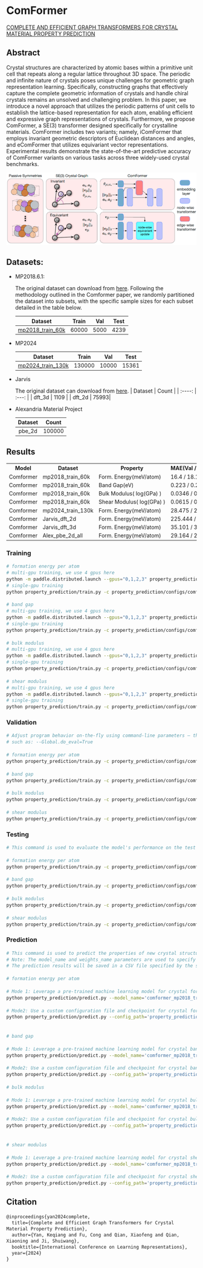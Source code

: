 # ComFormer

[COMPLETE AND EFFICIENT GRAPH TRANSFORMERS FOR CRYSTAL MATERIAL PROPERTY PREDICTION](https://arxiv.org/pdf/2403.11857)

## Abstract

Crystal structures are characterized by atomic bases within a primitive unit cell that repeats along a regular lattice throughout 3D space. The periodic and infinite nature of crystals poses unique challenges for geometric graph representation learning. Specifically, constructing graphs that effectively capture the complete geometric information of crystals and handle chiral crystals remains an unsolved and challenging problem. In this paper, we introduce a novel approach that utilizes the periodic patterns of unit cells to establish the lattice-based representation for each atom, enabling efficient and expressive graph representations of crystals. Furthermore, we propose ComFormer, a SE(3) transformer designed specifically for crystalline materials. ComFormer includes two variants; namely, iComFormer that employs invariant geometric descriptors of Euclidean distances and angles, and eComFormer that utilizes equivariant vector representations. Experimental results demonstrate the state-of-the-art predictive accuracy of ComFormer variants on various tasks across three widely-used crystal benchmarks.


![ComFormer pipeline](../../docs/ComFormer_pipline.png)

## Datasets:

- MP2018.6.1:

    The original dataset can download from [here](https://figshare.com/ndownloader/files/15087992). Following the methodology outlined in the Comformer paper, we randomly partitioned the dataset into subsets, with the specific sample sizes for each subset detailed in the table below.

    |                                   Dataset                                    | Train |  Val  | Test  |
    | :--------------------------------------------------------------------------: | :---: | :---: | :---: |
    | [mp2018_train_60k](https://paddle-org.bj.bcebos.com/paddlematerial/datasets/mp2018/mp2018_train_60k.zip) | 60000 | 5000  | 4239  |

- MP2024

    |                                   Dataset                                    | Train |  Val  | Test  |
    | :--------------------------------------------------------------------------: | :---: | :---: | :---: |
    | [mp2024_train_130k](https://paddle-org.bj.bcebos.com/paddlematerial/datasets/mp2024/mp2024_train_130k.zip) | 130000 | 10000  | 15361  |

- Jarvis

    The original dataset can download from [here](https://github.com/usnistgov/jarvis).
    | Dataset | Count |
    | :----: | :---: |
    | dft_3d | 1109 |
    | dft_2d | 75993|

- Alexandria Material Project

    | Dataset | Count |
    | :---: | :---: |
    | pbe_2d | 100000 |

## Results

<table>
    <head>
        <tr>
            <th  nowrap="nowrap">Model</th>
            <th  nowrap="nowrap">Dataset</th>
            <th  nowrap="nowrap">Property</th>
            <th  nowrap="nowrap">MAE(Val / Test dataset)</th>
            <th  nowrap="nowrap">GPUs</th>
            <th  nowrap="nowrap">Training time</th>
            <th  nowrap="nowrap">Config</th>
            <th  nowrap="nowrap">Checkpoint | Log</th>
        </tr>
    </head>
    <body>
        <tr>
            <td  nowrap="nowrap">Comformer</td>
            <td  nowrap="nowrap">mp2018_train_60k</td>
            <td  nowrap="nowrap">Form. Energy(meV/atom)</td>
            <td  nowrap="nowrap">16.4 / 18.1</td>
            <td  nowrap="nowrap">4</td>
            <td  nowrap="nowrap">~12 hours</td>
            <td  nowrap="nowrap"><a href="comformer_mp2018_train_60k_e_form.yaml">comformer_mp2018_train_60k_e_form</a></td>
            <td  nowrap="nowrap"><a href="https://paddle-org.bj.bcebos.com/paddlematerial/checkpoints/property_prediction/comformer/comformer_mp2018_train_60k_e_form.zip">checkpoint | log</a></td>
        </tr>  
        <tr>
            <td  nowrap="nowrap">Comformer</td>
            <td  nowrap="nowrap">mp2018_train_60k</td>
            <td  nowrap="nowrap">Band Gap(eV)</td>
            <td  nowrap="nowrap">0.223 / 0.209</td>
            <td  nowrap="nowrap">4</td>
            <td  nowrap="nowrap">~12 hours</td>
            <td  nowrap="nowrap"><a href="comformer_mp2018_train_60k_band_gap.yaml">comformer_mp2018_train_60k_band_gap</a></td>
            <td  nowrap="nowrap"><a href="https://paddle-org.bj.bcebos.com/paddlematerial/checkpoints/property_prediction/comformer/comformer_mp2018_train_60k_band_gap.zip">checkpoint | log</a></td>
        </tr>  
        <tr>
            <td  nowrap="nowrap">Comformer</td>
            <td  nowrap="nowrap">mp2018_train_60k</td>
            <td  nowrap="nowrap">Bulk Modulus( log(GPa) )</td>
            <td  nowrap="nowrap">0.0346 / 0.0416</td>
            <td  nowrap="nowrap">4</td>
            <td  nowrap="nowrap">~0.5 hours</td>
            <td  nowrap="nowrap"><a href="comformer_mp2018_train_60k_K.yaml">comformer_mp2018_train_60k_k</a></td>
            <td  nowrap="nowrap"><a href="https://paddle-org.bj.bcebos.com/paddlematerial/checkpoints/property_prediction/comformer/comformer_mp2018_train_60k_K.zip">checkpoint | log</a></td>
        </tr>
        <tr>
            <td  nowrap="nowrap">Comformer</td>
            <td  nowrap="nowrap">mp2018_train_60k</td>
            <td  nowrap="nowrap">Shear Modulus( log(GPa) )</td>
            <td  nowrap="nowrap">0.0615 / 0.0651</td>
            <td  nowrap="nowrap">4</td>
            <td  nowrap="nowrap">~0.5 hours</td>
            <td  nowrap="nowrap"><a href="comformer_mp2018_train_60k_G.yaml">comformer_mp2018_train_60k_G</a></td>
            <td  nowrap="nowrap"><a href="https://paddle-org.bj.bcebos.com/paddlematerial/checkpoints/property_prediction/comformer/comformer_mp2018_train_60k_G.zip">checkpoint | log</a></td>
        </tr>
        <tr>
            <td  nowrap="nowrap">Comformer</td>
            <td  nowrap="nowrap">mp2024_train_130k</td>
            <td  nowrap="nowrap">Form. Energy(meV/atom)</td>
            <td  nowrap="nowrap"> 28.475 / 28.331</td>
            <td  nowrap="nowrap">1</td>
            <td  nowrap="nowrap">~88 hours</td>
            <td  nowrap="nowrap"><a href="comformer_mp2024_train_130k_e_form.yaml">comformer_mp2024_train_130k_e_form</a></td>
            <td  nowrap="nowrap"><a href="https://paddle-org.bj.bcebos.com/paddlematerial/checkpoints/property_prediction/comformer/comformer_mp2024_train_130k_e_form.zip">checkpoint | log</a></td>
        </tr>
        <tr>
            <td  nowrap="nowrap">Comformer</td>
            <td  nowrap="nowrap">Jarvis_dft_2d</td>
            <td  nowrap="nowrap">Form. Energy(meV/atom)</td>
            <td  nowrap="nowrap"> 225.444 / 191.876</td>
            <td  nowrap="nowrap">1</td>
            <td  nowrap="nowrap">~0.2 hours</td>
            <td  nowrap="nowrap"><a href="comformer_jarvis_dft_2d_train_e_form.yaml">comformer_jarvis_dft_2d_train_e_form</a></td>
            <td  nowrap="nowrap"><a href="https://paddle-org.bj.bcebos.com/paddlematerial/checkpoints/property_prediction/comformer/comformer_jarvis_dft_2d_e_form.zip">checkpoint | log</a></td>
        </tr>
        <tr>
            <td  nowrap="nowrap">Comformer</td>
            <td  nowrap="nowrap">Jarvis_dft_3d</td>
            <td  nowrap="nowrap">Form. Energy(meV/atom)</td>
            <td  nowrap="nowrap"> 35.101 / 35.496 </td>
            <td  nowrap="nowrap">1</td>
            <td  nowrap="nowrap">~12 hours</td>
            <td  nowrap="nowrap"><a href="comformer_jarvis_dft_3d_train_e_form.yaml">comformer_jarvis_dft_3d_train_e_form</a></td>
            <td  nowrap="nowrap"><a href="https://paddle-org.bj.bcebos.com/paddlematerial/checkpoints/property_prediction/comformer/comformer_jarvis_dft_3d_e_form.zip">checkpoint | log</a></td>
        </tr>
        <tr>
            <td  nowrap="nowrap">Comformer</td>
            <td  nowrap="nowrap">Alex_pbe_2d_all</td>
            <td  nowrap="nowrap">Form. Energy(meV/atom)</td>
            <td  nowrap="nowrap"> 29.164 / 28.991  </td>
            <td  nowrap="nowrap">1</td>
            <td  nowrap="nowrap">~20 hours</td>
            <td  nowrap="nowrap"><a href="comformer_jarvis_alex_pbe_2d_train_e_form.yaml">comformer_jarvis_alex_pbe_2d_train_e_form</a></td>
            <td  nowrap="nowrap"><a href="https://paddle-org.bj.bcebos.com/paddlematerial/checkpoints/property_prediction/comformer/comformer_jarvis_alex_pbe_2d_all_e_form.zip">checkpoint | log</a></td>
        </tr>
    </body>
</table>

### Training
```bash
# formation energy per atom
# multi-gpu training, we use 4 gpus here
python -m paddle.distributed.launch --gpus="0,1,2,3" property_prediction/train.py -c property_prediction/configs/comformer/comformer_mp2018_train_60k_e_form.yaml
# single-gpu training
python property_prediction/train.py -c property_prediction/configs/comformer/comformer_mp2018_train_60k_e_form.yaml

# band gap
# multi-gpu training, we use 4 gpus here
python -m paddle.distributed.launch --gpus="0,1,2,3" property_prediction/train.py -c property_prediction/configs/comformer/comformer_mp2018_train_60k_band_gap.yaml
# single-gpu training
python property_prediction/train.py -c property_prediction/configs/comformer/comformer_mp2018_train_60k_band_gap.yaml

# bulk modulus
# multi-gpu training, we use 4 gpus here
python -m paddle.distributed.launch --gpus="0,1,2,3" property_prediction/train.py -c property_prediction/configs/comformer/comformer_mp2018_train_60k_K.yaml
# single-gpu training
python property_prediction/train.py -c property_prediction/configs/comformer/comformer_mp2018_train_60k_K.yaml

# shear modulus
# multi-gpu training, we use 4 gpus here
python -m paddle.distributed.launch --gpus="0,1,2,3" property_prediction/train.py -c property_prediction/configs/comformer/comformer_mp2018_train_60k_G.yaml
# single-gpu training
python property_prediction/train.py -c property_prediction/configs/comformer/comformer_mp2018_train_60k_G.yaml
```

### Validation
```bash
# Adjust program behavior on-the-fly using command-line parameters – this provides a convenient way to customize settings without modifying the configuration file directly.
# such as: --Global.do_eval=True

# formation energy per atom
python property_prediction/train.py -c property_prediction/configs/comformer/comformer_mp2018_train_60k_e_form.yaml Global.do_eval=True Global.do_train=False Global.do_test=False

# band gap
python property_prediction/train.py -c property_prediction/configs/comformer/comformer_mp2018_train_60k_band_gap.yaml Global.do_eval=True Global.do_train=False Global.do_test=False

# bulk modulus
python property_prediction/train.py -c property_prediction/configs/comformer/comformer_mp2018_train_60k_K.yaml Global.do_eval=True Global.do_train=False Global.do_test=False

# shear modulus
python property_prediction/train.py -c property_prediction/configs/comformer/comformer_mp2018_train_60k_G.yaml Global.do_eval=True Global.do_train=False Global.do_test=False
```

### Testing
```bash
# This command is used to evaluate the model's performance on the test dataset.

# formation energy per atom
python property_prediction/train.py -c property_prediction/configs/comformer/comformer_mp2018_train_60k_e_form.yaml Global.do_test=True Global.do_train=False Global.do_eval=False

# band gap
python property_prediction/train.py -c property_prediction/configs/comformer/comformer_mp2018_train_60k_band_gap.yaml Global.do_test=True Global.do_train=False Global.do_eval=False

# bulk modulus
python property_prediction/train.py -c property_prediction/configs/comformer/comformer_mp2018_train_60k_K.yaml Global.do_test=True Global.do_train=False Global.do_eval=False

# shear modulus
python property_prediction/train.py -c property_prediction/configs/comformer/comformer_mp2018_train_60k_G.yaml Global.do_test=True Global.do_train=False Global.do_eval=False
```

### Prediction

```bash
# This command is used to predict the properties of new crystal structures using a trained model.
# Note: The model_name and weights_name parameters are used to specify the pre-trained model and its corresponding weights. The cif_file_path parameter is used to specify the path to the CIF files for which properties need to be predicted.
# The prediction results will be saved in a CSV file specified by the save_path parameter. Default save_path is 'result.csv'.

# formation energy per atom

# Mode 1: Leverage a pre-trained machine learning model for crystal formation energy prediction. The implementation includes automated model download functionality, eliminating the need for manual configuration.
python property_prediction/predict.py --model_name='comformer_mp2018_train_60k_e_form' --weights_name='best.pdparams' --cif_file_path='./property_prediction/example_data/cifs/'

# Mode2: Use a custom configuration file and checkpoint for crystal formation energy prediction. This approach allows for more flexibility and customization.
python property_prediction/predict.py --config_path='property_prediction/configs/comformer/comformer_mp2018_train_60k_e_form.yaml' --checkpoint_path='you_checkpoint_path.pdparams' --cif_file_path='./property_prediction/example_data/cifs/'


# band gap

# Mode 1: Leverage a pre-trained machine learning model for crystal band gap prediction. The implementation includes automated model download functionality, eliminating the need for manual configuration.
python property_prediction/predict.py --model_name='comformer_mp2018_train_60k_band_gap' --weights_name='best.pdparams' --cif_file_path='./property_prediction/example_data/cifs/'

# Mode2: Use a custom configuration file and checkpoint for crystal band gap prediction. This approach allows for more flexibility and customization.
python property_prediction/predict.py --config_path='property_prediction/configs/comformer/comformer_mp2018_train_60k_band_gap.yaml' --checkpoint_path='you_checkpoint_path.pdparams' --cif_file_path='./property_prediction/example_data/cifs/'

# bulk modulus

# Mode 1: Leverage a pre-trained machine learning model for crystal bulk modulus prediction. The implementation includes automated model download functionality, eliminating the need for manual configuration.
python property_prediction/predict.py --model_name='comformer_mp2018_train_60k_K' --weights_name='best.pdparams' --cif_file_path='./property_prediction/example_data/cifs/'

# Mode2: Use a custom configuration file and checkpoint for crystal bulk modulus prediction. This approach allows for more flexibility and customization.
python property_prediction/predict.py --config_path='property_prediction/configs/comformer/comformer_mp2018_train_60k_K.yaml' --checkpoint_path='you_checkpoint_path.pdparams' --cif_file_path='./property_prediction/example_data/cifs/'


# shear modulus

# Mode 1: Leverage a pre-trained machine learning model for crystal shear modulus prediction. The implementation includes automated model download functionality, eliminating the need for manual configuration.
python property_prediction/predict.py --model_name='comformer_mp2018_train_60k_G' --weights_name='best.pdparams' --cif_file_path='./property_prediction/example_data/cifs/'

# Mode2: Use a custom configuration file and checkpoint for crystal shear modulus prediction. This approach allows for more flexibility and customization.
python property_prediction/predict.py --config_path='property_prediction/configs/comformer/comformer_mp2018_train_60k_G.yaml' --checkpoint_path='you_checkpoint_path.pdparams' --cif_file_path='./property_prediction/example_data/cifs/'
```


## Citation
```
@inproceedings{yan2024complete,
  title={Complete and Efficient Graph Transformers for Crystal Material Property Prediction},
  author={Yan, Keqiang and Fu, Cong and Qian, Xiaofeng and Qian, Xiaoning and Ji, Shuiwang},
  booktitle={International Conference on Learning Representations},
  year={2024}
}
```

